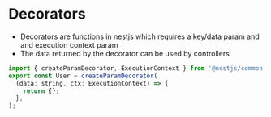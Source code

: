 # Decorators
* Decorators are functions in nestjs which requires a key/data param and and execution context param
* The data returned by the decorator can be used by controllers

```javascript
import { createParamDecorator, ExecutionContext } from '@nestjs/common';
export const User = createParamDecorator(
  (data: string, ctx: ExecutionContext) => {
    return {};
  },
);
```